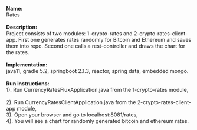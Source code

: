 <b> Name: </b> <br>
  Rates <br><br>
<b> Description: </b> <br>
  Project consists of two modules: 1-crypto-rates and 2-crypto-rates-client-app.
  First one generates rates randomly for Bitcoin and Ethereum and saves them into repo.
  Second one calls a rest-controller and draws the chart for the rates. <br><br>
<b> Implementation: </b> <br>
  java11, gradle 5.2, springboot 2.1.3, reactor, spring data, embedded mongo. <br><br>
<b> Run instructions: </b> <br>
  1). Run CurrencyRatesFluxApplication.java from the 1-crypto-rates module,<br>  
  2). Run CurrencyRatesClientApplication.java from the 2-crypto-rates-client-app module,<br>
  3). Open your browser and go to localhost:8081/rates,<br>
  4). You will see a chart for randomly generated bitcoin and ethereum rates.
